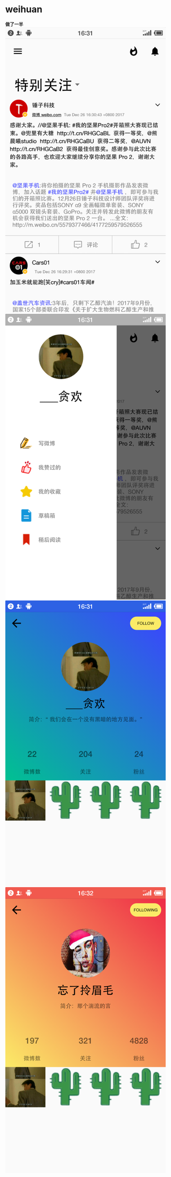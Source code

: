 # weihuan
**做了一半**
![](https://github.com/ning0825/weihuan/blob/master/screenshot/Screenshot_2017-12-26-16-31-36-241_WeiHuan.png?raw=true)
![](https://github.com/ning0825/weihuan/blob/master/screenshot/Screenshot_2017-12-26-16-31-41-046_WeiHuan.png?raw=true)
![](https://github.com/ning0825/weihuan/blob/master/screenshot/Screenshot_2017-12-26-16-31-52-531_WeiHuan.png?raw=true)
![](https://github.com/ning0825/weihuan/blob/master/screenshot/Screenshot_2017-12-26-16-32-07-474_WeiHuan.png?raw=true)
